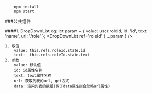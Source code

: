         npm install
        npm start
###公共组件

####1. DropDownList
    eg:
        let param = { value: user.roleId, id: 'id', text: 'name', url: '/role' };
        <DropDownList ref='roleId' { ...param } />

    1. 取值
        value: this.refs.roleId.state.id
        text:  this.refs.roleId.state.text
    2. 参数
        value: 默认值
        id: id属性名称
        text: text属性名称
        url: 获取列表的url, get方式
        data: 渲染列表的数组(传了data属性则会忽略url属性)

